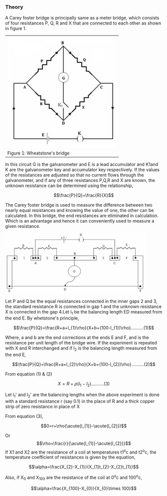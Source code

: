 ### Theory
A Carey foster bridge is principally same as a meter bridge, which consists of four resistances P, Q, R and X that are connected to each other as shown in figure 1.


<table>
  <tr>
    <td align="center"><img src="./images/figure1.jpg" width="350"></td>
  </tr>
  <tr>
    <td align="centre">Figure 1: Wheatstone's bridge </td>
  </tr>
</table>

In this circuit G is the galvanometer and E is a lead accumulator and K1and K are the galvanometer key and accumulator key respectively. If the values of the resistances are adjusted so that no current flows through the galvanometer, and if any of three resistances P,Q,R and X are known, the unknown resistance can be determined using the relationship,

$$\frac{P}{Q}=\frac{R}{X}$$

The Carey foster bridge is used to measure the difference between two nearly equal resistances and knowing the value of one, the other can be calculated. In this bridge, the end resistances are eliminated in calculation. Which is an advantage and hence it can conveniently used to measure a given resistance.

<img src="./images/figure2.jpg" width="450">

Let P and Q be the equal resistances connected in the inner gaps 2 and 3, the standard resistance R is connected in gap 1 and the unknown resistance X is connected in the gap 4.Let l<sub>1</sub> be the balancing length ED measured from the end E. By whetstone's principle,

$$\frac{P}{Q}=\frac{R+a+l_{1}\rho}{X+b+(100-l_{1})\rho}..........(1)$$

Where, a and b are the end corrections at the ends E and F, and  is the resistance per unit length of the bridge wire.
If the experiment is repeated with X and R interchanged and if l<sub>2</sub> is the balancing length measured from the end E,

$$\frac{P}{Q}=\frac{R+a+l_{2}\rho}{X+b+(100-l_{2})\rho}..........(2)$$

From equation (1) & (2)

$$X=R+\rho(l_{1}-l_{2})..........(3)$$

Let l<sub>1</sub>' and l<sub>2</sub>' are the balancing lengths when the above experiment is done with a standard resistance r (say 0.1) in the place of R and a thick copper strip of zero resistance in place of X

From equation (3),

$$0=r+\rho(\acute{l_{1}}-\acute{l_{2}})$$

Or $$\rho=\frac{r}{\acute{l_{1}}-\acute{l_{2}}}$$
If X1 and X2 are the resistance of a coil at temperatures t1<sup>o</sup>c and t2<sup>o</sup>c, the temperature coefficient of resistances is given by the equation,

$$\alpha=\frac{X_{2}-X_{1}}{X_{1}t_{2}-X_{2}t_{1}}$$

Also, if X<sub>0</sub> and X<sub>100</sub> are the resistance of the coil at 0<sup>o</sup>c and 100<sup>o</sup>c,

$$\alpha=\frac{X_{100}-X_{0}}{X_{0}\times 100}$$



